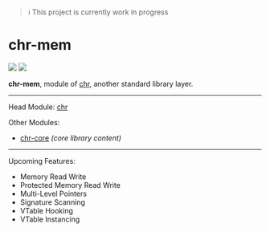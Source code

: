 > :information_source: This project is currently work in progress

# chr-mem
[![](https://tokei.rs/b1/github/ChronesIO/chr-mem?category=files)](https://github.com/ChronesIO/chr-mem)
[![](https://tokei.rs/b1/github/ChronesIO/chr-mem?category=code)](https://github.com/ChronesIO/chr-mem)

**chr-mem**, module of [chr](https://github.com/ChronesIO/chr), another standard library layer.

---
Head Module: [chr](https://github.com/ChronesIO/chr)

Other Modules:
- [chr-core](https://github.com/ChronesIO/chr-core) *(core library content)*
---

Upcoming Features:
- Memory Read Write
- Protected Memory Read Write
- Multi-Level Pointers
- Signature Scanning
- VTable Hooking
- VTable Instancing